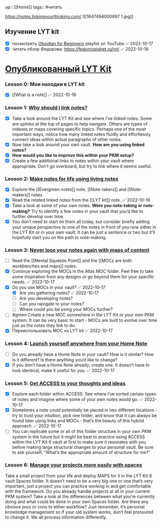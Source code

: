 up:: [[Home]]
tags:: #читать

https://notes.linkingyourthinking.com/
![[1647494000897 1.jpg]]

## Изучение LYT kit

- [x] посмотреть [Obsidian for Beginners](https://click.convertkit-mail2.com/k0u6edzrm3f2urwg20sl/58hvh7h5xz7g3li6/aHR0cHM6Ly93d3cueW91dHViZS5jb20vd2F0Y2g_dj1RZ2JMYjZRQ0s4OCZsaXN0PVBMM05hSVZnU2xBVkxIdHkxLU51dlBhOVYwYjBVd2J6QmQ=) playlist on YouTube ✅ 2022-10-17
- [x] читать обзор Федорова: https://fedorovpishet.ru/lyt/ ✅ 2022-10-16

# [Опубликованный LYT Kit](https://notes.linkingyourthinking.com/Home)

### Lesson 0: Мои находки в LYT kit

- [x] [[What is a note]] ✅ 2022-10-16

### Lesson 1: [Why should I link notes?](https://www.linkingyourthinking.com/lyt-kit-course/lesson-1-introducing-linked-notes)
- [x]   Take a look around the LYT Kit and see where I’ve linked notes. Some are uplinks at the top of pages to help navigate. Others are types of indexes or maps covering specific topics. Perhaps one of the most important ways, notice how many linked notes fluidly and effortlessly connect ideas within actual paragraphs of other notes.
- [x]   Now take a look around your own vault. **How are you using linked notes?**
- [x]   **How would you like to improve this within your PKM setup?**
- [x]   Create a few additional links to notes within your vault where appropriate. Don’t go overboard, but try to link where it seems useful.

### Lesson 2: [Make notes for life using living notes](https://www.linkingyourthinking.com/lyt-kit-course/lesson-2-make-notes-for-life-using-living-notes)

- [x]  Explore the [[Evergreen notes]] note, [[Note-takers]] and [[Note-makers]] notes
- [x] Read the related linked notes from the [[LYT kit]] note. ✅ 2022-10-16
- [x]   Take a look at some of your own notes. **Were you note-taking or note-making?** Try to identify a few notes in your vault that you’d like to further develop over time.
- [x]   You don’t need to start on them all today, but consider briefly adding your unique perspective to one of the notes in front of you now either in the LYT Kit or in your own vault. It can be just a sentence or two but it’ll hopefully start you on the path to note-making.

### Lesson 3: [Never lose your notes again with maps of content](https://www.linkingyourthinking.com/lyt-kit-course/lesson-3-never-lose-your-notes-again-with-maps-of-content) 

- [ ] Read the [[Mental Squeeze Point]] and the [[MOCs are both workbenches and maps]] notes.
- [x] Continue exploring the MOCs in the Atlas MOC folder. Feel free to take some inspiration from any designs or go beyond them for your specific needs. ✅ 2022-10-17
- [x] Do you use MOCs in your vault? ✅ 2022-10-17
	- [x] Are you gathering notes? ✅ 2022-10-17
	- [ ] Are you developing notes?
	- [ ] Can you navigate to your notes?
	- [ ] Where could you be using your MOCs further?
- [ ] #green Create a new MOC somewhere in the LYT Kit or your own PKM system. It can be very basic to start - MOCs are built to evolve over time just as the notes they link to do.
- [x] Переиспользовать MOC из LYT kit ✅ 2022-10-17

### Lesson 4: [Launch yourself anywhere from your Home Note](https://www.linkingyourthinking.com/lyt-kit-course/lesson-4-launch-yourself-anywhere-from-your-home-note)
- [ ]  Do you already have a Home Note in your vault? How is it similar? How is it different? Is there anything you’d like to change?
- [x] If you don’t have a Home Note already, create one. It doesn’t have to look identical, make it useful for _you._ ✅ 2022-10-17

### Lesson 5: [Get ACCESS to your thoughts and ideas](https://www.linkingyourthinking.com/lyt-kit-course/lesson-5-get-access-to-your-thoughts-and-ideas)

- [x] Explore each folder within ACCESS. See where I’ve sorted certain types of notes and imagine where some of your own notes would go. ✅ 2022-10-17
- [x] Sometimes a note could potentially be placed in two different locations - try to trust your intuition, pick one folder, and know that it can always be found later using links and MOCs - that’s the beauty of this hybrid approach. ✅ 2022-10-17
- [ ] You can replicate some or all of this folder structure in your own PKM system in the future but it might be best to practice using ACCESS within the LYT Kit 6 vault at first to make sure it resonates with you before making large structural changes to your personal vault. Be sure to ask yourself, “What’s the appropriate amount of structure for me?”

### Lesson 6: [Manage your projects more easily with spaces](https://www.linkingyourthinking.com/lyt-kit-course/lesson-6-manage-your-projects-more-easily-with-spaces)

Take a small project from your life and deploy MAPS for it in the LYT Kit 6 vault Spaces folder. It doesn’t need to be a very big one or one that’s very important, just a project you can practice working in and get comfortable with the framework.
Do you already handle projects at all in your current PKM system? Take a look at the differences between what you’re currently doing and what could be done in your own Spaces folder. Are there any obvious pros or cons to either workflow?
Just remember, it’s personal knowledge management so if your old system works, don’t feel pressured to change it. We all process information differently.
